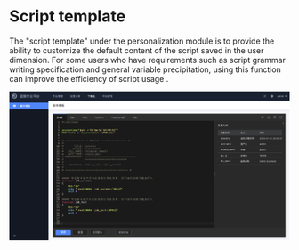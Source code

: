 # Script template

The "script template" under the personalization module is to provide the ability to customize the default content of the script saved in the user dimension. For some users who have requirements such as script grammar writing specification and general variable precipitation, using this function can improve the efficiency of script usage .

![image-20211019165754257](media/image-20211019165754257.png)